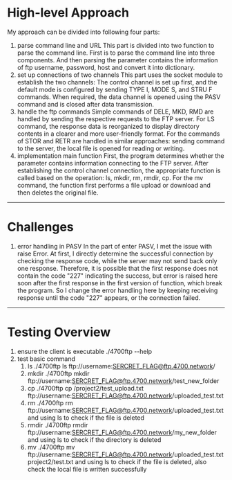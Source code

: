 # High-level Approach
My approach can be divided into following four parts:
1. parse command line and URL
    This part is divided into two function to parse the command line. 
    First is to parse the command line into three components. And then parsing the parameter contains the information 
    of ftp username, password, host and convert it into dictionary.
2. set up connections of two channels
    This part uses the socket module to establish the two channels:
    The control channel is set up first, and the default mode is configured by sending TYPE I, MODE S, and STRU F commands.
    When required, the data channel is opened using the PASV command and is closed after data transmission.
3. handle the ftp commands
    Simple commands of DELE, MKD, RMD are handled by sending the respective requests to the FTP server. 
    For LS command, the response data is reorganized to display directory contents in a clearer and more user-friendly format.
    For the commands of STOR and RETR are handled in similar approaches: sending command to the server, 
    the local file is opened for reading or writing.
4. implementation main function
    First, the program determines whether the parameter contains information connecting to the FTP server.
    After establishing the control channel connection, the appropriate function is called based on the operation: ls, mkdir, rm, rmdir, cp.
    For the mv command, the function first performs a file upload or download and then deletes the original file.
---------------------------------------------------------
# Challenges
1. error handling in PASV
    In the part of enter PASV, I met the issue with raise Error. At first, I directly determine the successful 
    connection by checking the response code, while the server may not send back only one response. Therefore, it is 
    possible that the first response does not contain the code "227" indicating the success, but error is raised here soon after
    the first response in the first version of function, which break the program. So I change the error handling here by
    keeping receiving response until the code "227" appears, or the connection failed.
----------------------------------------------------------
# Testing Overview
1. ensure the client is executable
   ./4700ftp --help
2. test basic command
   1) ls
   ./4700ftp ls ftp://username:SERCRET_FLAG@ftp.4700.network/
   2) mkdir
   ./4700ftp mkdir ftp://username:SERCRET_FLAG@ftp.4700.network/test_new_folder
   3) cp
   ./4700ftp cp /project2/test_upload.txt ftp://username:SERCRET_FLAG@ftp.4700.network/uploaded_test.txt
   4) rm
   ./4700ftp rm ftp://username:SERCRET_FLAG@ftp.4700.network/uploaded_test.txt
    and using ls to check if the file is deleted
   5) rmdir
   ./4700ftp rmdir ftp://username:SERCRET_FLAG@ftp.4700.network/my_new_folder
   and using ls to check if the directory is deleted
   6) mv
   ./4700ftp mv ftp://username:SERCRET_FLAG@ftp.4700.network/uploaded_test.txt project2/test.txt
   and using ls to check if the file is deleted, also check the local file is written successfully
